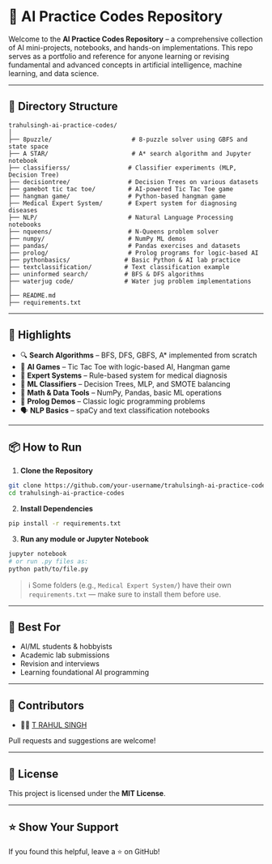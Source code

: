 # 🤖 AI Practice Codes Repository

Welcome to the **AI Practice Codes Repository** – a comprehensive collection of AI mini-projects, notebooks, and hands-on implementations. This repo serves as a portfolio and reference for anyone learning or revising fundamental and advanced concepts in artificial intelligence, machine learning, and data science.

---

## 📁 Directory Structure

```
trahulsingh-ai-practice-codes/
│
├── 8puzzle/                      # 8-puzzle solver using GBFS and state space
├── A STAR/                       # A* search algorithm and Jupyter notebook
├── classifierss/                # Classifier experiments (MLP, Decision Tree)
├── decisiontree/                # Decision Trees on various datasets
├── gamebot tic tac toe/         # AI-powered Tic Tac Toe game
├── hangman game/                # Python-based hangman game
├── Medical Expert System/       # Expert system for diagnosing diseases
├── NLP/                         # Natural Language Processing notebooks
├── nqueens/                     # N-Queens problem solver
├── numpy/                       # NumPy ML demos
├── pandas/                      # Pandas exercises and datasets
├── prolog/                      # Prolog programs for logic-based AI
├── pythonbasics/               # Basic Python & AI lab practice
├── textclassification/         # Text classification example
├── uninformed search/          # BFS & DFS algorithms
├── waterjug code/              # Water jug problem implementations
│
├── README.md
├── requirements.txt
```

---

## 🌟 Highlights

- 🔍 **Search Algorithms** – BFS, DFS, GBFS, A* implemented from scratch
- 🤖 **AI Games** – Tic Tac Toe with logic-based AI, Hangman game
- 🧠 **Expert Systems** – Rule-based system for medical diagnosis
- 🌿 **ML Classifiers** – Decision Trees, MLP, and SMOTE balancing
- 🧮 **Math & Data Tools** – NumPy, Pandas, basic ML operations
- 🧾 **Prolog Demos** – Classic logic programming problems
- 🗣️ **NLP Basics** – spaCy and text classification notebooks

---

## 📦 How to Run

1. **Clone the Repository**
```bash
git clone https://github.com/your-username/trahulsingh-ai-practice-codes.git
cd trahulsingh-ai-practice-codes
```

2. **Install Dependencies**
```bash
pip install -r requirements.txt
```

3. **Run any module or Jupyter Notebook**
```bash
jupyter notebook
# or run .py files as:
python path/to/file.py
```

> ℹ️ Some folders (e.g., `Medical Expert System/`) have their own `requirements.txt` — make sure to install them before use.

---

## 🧠 Best For

- AI/ML students & hobbyists
- Academic lab submissions
- Revision and interviews
- Learning foundational AI programming

---

## 🙌 Contributors

- 👨‍💻 [T RAHUL SINGH](https://github.com/TRahulsingh)

Pull requests and suggestions are welcome!

---

## 📄 License

This project is licensed under the **MIT License**.

---

## ⭐ Show Your Support

If you found this helpful, leave a ⭐ on GitHub!
